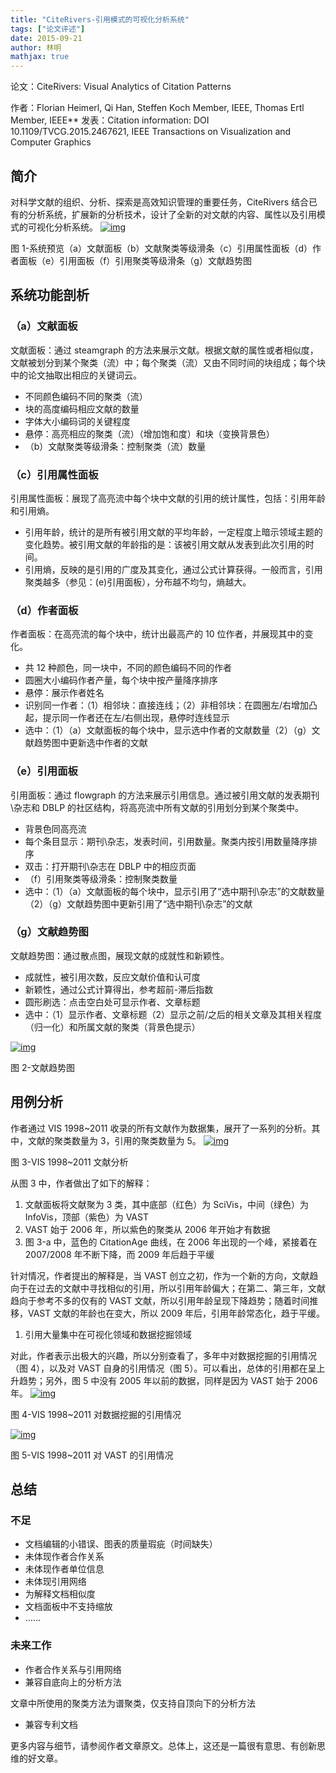 ```yaml
---
title: "CiteRivers-引用模式的可视化分析系统"
tags: ["论文评述"]
date: 2015-09-21
author: 林明
mathjax: true
---
```


论文：CiteRivers: Visual Analytics of Citation Patterns

作者：Florian Heimerl, Qi Han, Steffen Koch Member, IEEE, Thomas Ertl Member, IEEE\*\*
发表：Citation information: DOI 10.1109/TVCG.2015.2467621, IEEE Transactions on Visualization and Computer Graphics

## 简介

对科学文献的组织、分析、探索是高效知识管理的重要任务，CiteRivers 结合已有的分析系统，扩展新的分析技术，设计了全新的对文献的内容、属性以及引用模式的可视化分析系统。
[![img](http://www.cad.zju.edu.cn/home/vagblog/wp-content/uploads/2015/09/%E7%B3%BB%E7%BB%9F%E6%80%BB%E8%A7%882.png)](http://www.cad.zju.edu.cn/home/vagblog/wp-content/uploads/2015/09/系统总览2.png)

图 1-系统预览（a）文献面板（b）文献聚类等级滑条（c）引用属性面板（d）作者面板（e）引用面板（f）引用聚类等级滑条（g）文献趋势图

## 系统功能剖析

### （a）文献面板

文献面板：通过 steamgraph 的方法来展示文献。根据文献的属性或者相似度，文献被划分到某个聚类（流）中；每个聚类（流）又由不同时间的块组成；每个块中的论文抽取出相应的关键词云。

- 不同颜色编码不同的聚类（流）
- 块的高度编码相应文献的数量
- 字体大小编码词的关键程度
- 悬停：高亮相应的聚类（流）（增加饱和度）和块（变换背景色）
- （b）文献聚类等级滑条：控制聚类（流）数量

### （c）引用属性面板

引用属性面板：展现了高亮流中每个块中文献的引用的统计属性，包括：引用年龄和引用熵。

- 引用年龄，统计的是所有被引用文献的平均年龄，一定程度上暗示领域主题的变化趋势。被引用文献的年龄指的是：该被引用文献从发表到此次引用的时间。
- 引用熵，反映的是引用的广度及其变化，通过公式计算获得。一般而言，引用聚类越多（参见：(e)引用面板），分布越不均匀，熵越大。

### （d）作者面板

作者面板：在高亮流的每个块中，统计出最高产的 10 位作者，并展现其中的变化。

- 共 12 种颜色，同一块中，不同的颜色编码不同的作者
- 圆圈大小编码作者产量，每个块中按产量降序排序
- 悬停：展示作者姓名
- 识别同一作者：（1）相邻块：直接连线；（2）非相邻块：在圆圈左/右增加凸起，提示同一作者还在左/右侧出现，悬停时连线显示
- 选中：（1）（a）文献面板的每个块中，显示选中作者的文献数量（2）（g）文献趋势图中更新选中作者的文献

### （e）引用面板

引用面板：通过 flowgraph 的方法来展示引用信息。通过被引用文献的发表期刊\杂志和 DBLP 的社区结构，将高亮流中所有文献的引用划分到某个聚类中。

- 背景色同高亮流
- 每个条目显示：期刊\杂志，发表时间，引用数量。聚类内按引用数量降序排序
- 双击：打开期刊\杂志在 DBLP 中的相应页面
- （f）引用聚类等级滑条：控制聚类数量
- 选中：（1）（a）文献面板的每个块中，显示引用了“选中期刊\杂志”的文献数量（2）（g）文献趋势图中更新引用了“选中期刊\杂志”的文献

### （g）文献趋势图

文献趋势图：通过散点图，展现文献的成就性和新颖性。

- 成就性，被引用次数，反应文献价值和认可度
- 新颖性，通过公式计算得出，参考超前-滞后指数
- 圆形刷选：点击空白处可显示作者、文章标题
- 选中：（1）显示作者、文章标题（2）显示之前/之后的相关文章及其相关程度（归一化）和所属文献的聚类（背景色提示）

[![img](http://www.cad.zju.edu.cn/home/vagblog/wp-content/uploads/2015/09/%E6%96%87%E7%8C%AE%E8%B6%8B%E5%8A%BF%E5%9B%BE.png)](http://www.cad.zju.edu.cn/home/vagblog/wp-content/uploads/2015/09/文献趋势图.png)

图 2-文献趋势图

## 用例分析

作者通过 VIS 1998~2011 收录的所有文献作为数据集，展开了一系列的分析。其中，文献的聚类数量为 3，引用的聚类数量为 5。
[![img](http://www.cad.zju.edu.cn/home/vagblog/wp-content/uploads/2015/09/VIS19982011.png)](http://www.cad.zju.edu.cn/home/vagblog/wp-content/uploads/2015/09/VIS19982011.png)

图 3-VIS 1998~2011 文献分析

从图 3 中，作者做出了如下的解释：

1.  文献面板将文献聚为 3 类，其中底部（红色）为 SciVis，中间（绿色）为 InfoVis，顶部（紫色）为 VAST
2.  VAST 始于 2006 年，所以紫色的聚类从 2006 年开始才有数据
3.  图 3-a 中，蓝色的 CitationAge 曲线，在 2006 年出现的一个峰，紧接着在 2007/2008 年不断下降，而 2009 年后趋于平缓

针对情况，作者提出的解释是，当 VAST 创立之初，作为一个新的方向，文献趋向于在过去的文献中寻找相似的引用，所以引用年龄偏大；在第二、第三年，文献趋向于参考不多的仅有的 VAST 文献，所以引用年龄呈现下降趋势；随着时间推移，VAST 文献的年龄也在变大，所以 2009 年后，引用年龄常态化，趋于平缓。

1.  引用大量集中在可视化领域和数据挖掘领域

对此，作者表示出极大的兴趣，所以分别查看了，多年中对数据挖掘的引用情况（图 4），以及对 VAST 自身的引用情况（图 5）。可以看出，总体的引用都在呈上升趋势；另外，图 5 中没有 2005 年以前的数据，同样是因为 VAST 始于 2006 年。
[![img](http://www.cad.zju.edu.cn/home/vagblog/wp-content/uploads/2015/09/VIS19982011%E5%AF%B9%E6%95%B0%E6%8D%AE%E6%8C%96%E6%8E%98%E7%9A%84%E5%BC%95%E7%94%A8%E6%83%85%E5%86%B5.png)](http://www.cad.zju.edu.cn/home/vagblog/wp-content/uploads/2015/09/VIS19982011对数据挖掘的引用情况.png)

图 4-VIS 1998~2011 对数据挖掘的引用情况

[![img](http://www.cad.zju.edu.cn/home/vagblog/wp-content/uploads/2015/09/VIS19982011%E5%AF%B9VAST%E7%9A%84%E5%BC%95%E7%94%A8%E6%83%85%E5%86%B5.png)](http://www.cad.zju.edu.cn/home/vagblog/wp-content/uploads/2015/09/VIS19982011对VAST的引用情况.png)

图 5-VIS 1998~2011 对 VAST 的引用情况

## 总结

### 不足

- 文档编辑的小错误、图表的质量瑕疵（时间缺失）
- 未体现作者合作关系
- 未体现作者单位信息
- 未体现引用网络
- 为解释文档相似度
- 文档面板中不支持缩放
- ……

### 未来工作

- 作者合作关系与引用网络
- 兼容自底向上的分析方法

文章中所使用的聚类方法为谱聚类，仅支持自顶向下的分析方法

- 兼容专利文档

更多内容与细节，请参阅作者文章原文。总体上，这还是一篇很有意思、有创新思维的好文章。

